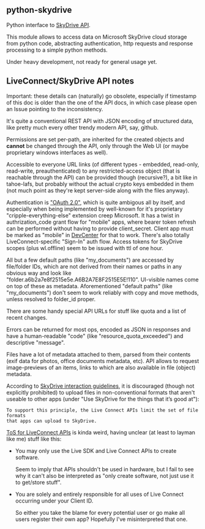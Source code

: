 python-skydrive
--------------------

Python interface to [SkyDrive
API](http://msdn.microsoft.com/en-us/library/live/hh826521).

This module allows to access data on Microsoft SkyDrive cloud storage from
python code, abstracting authentication, http requests and response processing
to a simple python methods.

Under heavy development, not ready for general usage yet.


LiveConnect/SkyDrive API notes
--------------------

Important: these details can (naturally) go obsolete, especially if timestamp of
this doc is older than the one of the API docs, in which case please open an
Issue pointing to the inconsistency.

It's quite a conventional REST API with JSON encoding of structured data, like
pretty much every other trendy modern API, say, github.

Permissions are set per-path, are inherited for the created objects and
**cannot** be changed through the API, only through the Web UI (or maybe
proprietary windows interfaces as well).

Accessible to everyone URL links (of different types - embedded, read-only,
read-write, preauthenticated) to any restricted-access object (that is reachable
through the API) can be provided though (recursive?), a bit like in tahoe-lafs,
but probably without the actual crypto keys embedded in them (not much point as
they're kept server-side along with the files anyway).

Authentication is ["OAuth
2.0"](http://msdn.microsoft.com/en-us/library/live/hh243647.aspx), which is
quite ambigous all by itself, and especially when being implemented by
well-known for it's proprietary "cripple-everything-else" extension creep
Microsoft.
It has a twist in authrization_code grant flow for "mobile" apps, where bearer
token refresh can be performed without having to provide client_secret. Client
app must be marked as "mobile" in [DevCenter](https://manage.dev.live.com/) for
that to work.
There's also totally LiveConnect-specific "Sign-In" auth flow.
Access tokens for SkyDrive scopes (plus wl.offline) seem to be issued with ttl
of one hour.

All but a few default paths (like "my_documents") are accessed by file/folder
IDs, which are not derived from their names or paths in any obvious way and look
like "folder.a6b2a7e8f2515e5e.A6B2A7E8F2515E5E!110".
UI-visible names come on top of these as metadata.
Aforementioned "default paths" (like "my_documents") don't seem to work reliably
with copy and move methods, unless resolved to folder_id proper.

There are some handy special API URLs for stuff like quota and a list of recent
changes.

Errors can be returned for most ops, encoded as JSON in responses and have a
human-readable "code" (like "resource_quota_exceeded") and descriptive
"message".

Files have a lot of metadata attached to them, parsed from their contents (exif
data for photos, office documents metadata, etc).
API allows to request image-previews of an items, links to which are also
available in file (object) metadata.

According to [SkyDrive interaction
guidelines](http://msdn.microsoft.com/en-us/library/live/hh826545#guidelines),
it is discouraged (though not explicitly prohibited) to upload files in
non-conventional formats that aren't useable to other apps (under "Use SkyDrive
for the things that it’s good at"):

	To support this principle, the Live Connect APIs limit the set of file formats
	that apps can upload to SkyDrive.

[ToS for LiveConnect APIs](http://msdn.microsoft.com/en-US/library/live/ff765012)
is kinda weird, having unclear (at least to layman like me) stuff like this:

* You may only use the Live SDK and Live Connect APIs to create software.

	Seem to imply that APIs shouldn't be used in hardware, but I fail to see why
	it can't also be interpreted as "only create software, not just use it to
	get/store stuff".

* You are solely and entirely responsible for all uses of Live Connect occurring
	under your Client ID.

	So either you take the blame for every potential user or go make all users
	register their own app? Hopefully I've misinterpreted that one.
